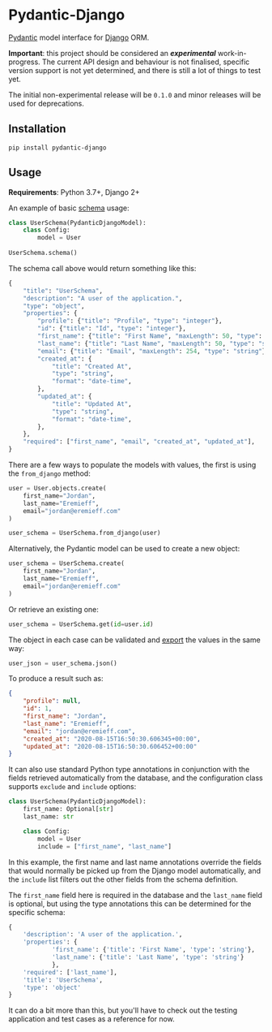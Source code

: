 # Pydantic-Django

[Pydantic](https://pydantic-docs.helpmanual.io/) model interface for [Django](https://www.djangoproject.com/) ORM.

**Important**: this project should be considered an ***experimental*** work-in-progress. The current API design and behaviour is not finalised, specific version support is not yet determined, and there is still a lot of things to test yet. 

The initial non-experimental release will be `0.1.0` and minor releases will be used for deprecations.

## Installation

```
pip install pydantic-django
```

## Usage

**Requirements**: Python 3.7+, Django 2+

An example of basic [schema](https://pydantic-docs.helpmanual.io/usage/schema/) usage:

```python
class UserSchema(PydanticDjangoModel):
    class Config:
        model = User
        
UserSchema.schema()
```

The schema call above would return something like this:

```python
{
    "title": "UserSchema",
    "description": "A user of the application.",
    "type": "object",
    "properties": {
        "profile": {"title": "Profile", "type": "integer"},
        "id": {"title": "Id", "type": "integer"},
        "first_name": {"title": "First Name", "maxLength": 50, "type": "string"},
        "last_name": {"title": "Last Name", "maxLength": 50, "type": "string"},
        "email": {"title": "Email", "maxLength": 254, "type": "string"},
        "created_at": {
            "title": "Created At",
            "type": "string",
            "format": "date-time",
        },
        "updated_at": {
            "title": "Updated At",
            "type": "string",
            "format": "date-time",
        },
    },
    "required": ["first_name", "email", "created_at", "updated_at"],
}
```

There are a few ways to populate the models with values, the first is using the `from_django` method:

```python
user = User.objects.create(
    first_name="Jordan", 
    last_name="Eremieff", 
    email="jordan@eremieff.com"
)

user_schema = UserSchema.from_django(user)
```

Alternatively, the Pydantic model can be used to create a new object:

```python
user_schema = UserSchema.create(
    first_name="Jordan", 
    last_name="Eremieff", 
    email="jordan@eremieff.com"
)
```

Or retrieve an existing one:

```python
user_schema = UserSchema.get(id=user.id)
```

The object in each case can be validated and [export](https://pydantic-docs.helpmanual.io/usage/exporting_models/) the values in the same way:

```python
user_json = user_schema.json()
```

To produce a result such as:

```json
{
    "profile": null,
    "id": 1,
    "first_name": "Jordan",
    "last_name": "Eremieff",
    "email": "jordan@eremieff.com",
    "created_at": "2020-08-15T16:50:30.606345+00:00",
    "updated_at": "2020-08-15T16:50:30.606452+00:00"
}
```

It can also use standard Python type annotations in conjunction with the fields retrieved automatically from the database, and the configuration class supports `exclude` and `include` options:

```python
class UserSchema(PydanticDjangoModel):
    first_name: Optional[str]
    last_name: str

    class Config:
        model = User
        include = ["first_name", "last_name"]
```

In this example, the first name and last name annotations override the fields that would normally be picked up from the Django model automatically, and the `include` list filters out the other fields from the schema definition.

The `first_name` field here is required in the database and the `last_name` field is optional, but using the type annotations this can be determined for the specific schema:

```python
{
    'description': 'A user of the application.',
    'properties': {
            'first_name': {'title': 'First Name', 'type': 'string'},
            'last_name': {'title': 'Last Name', 'type': 'string'}
            },
    'required': ['last_name'],
    'title': 'UserSchema',
    'type': 'object'
}
```
        
It can do a bit more than this, but you'll have to check out the testing application and test cases as a reference for now.
